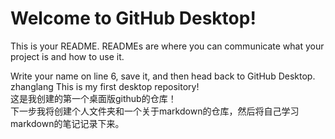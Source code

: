 # Welcome to GitHub Desktop!

This is your README. READMEs are where you can communicate what your project is and how to use it.

Write your name on line 6, save it, and then head back to GitHub Desktop.
zhanglang
This is my first desktop repository!  
这是我创建的第一个桌面版github的仓库！<br>下一步我将创建个人文件夹和一个关于markdown的仓库，然后将自己学习markdown的笔记记录下来。
